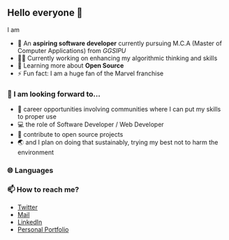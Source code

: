 ## Hello everyone 👋

I am
- 🏫 An **aspiring software developer** currently pursuing M.C.A (Master of Computer Applications) from _GGSIPU_
- 👨‍💻 Currently working on enhancing my algorithmic thinking and skills
- 🌱 Learning more about **Open Source**
- ⚡ Fun fact: I am a huge fan of the Marvel franchise

### 🔭 I am looking forward to...
- 🏢 career opportunities involving communities where I can put my skills to proper use
- 💻 the role of Software Developer / Web Developer
- 🤝 contribute to open source projects
- 🌏 and I plan on doing that sustainably, trying my best not to harm the environment

### 🌐 Languages 


### 📫 How to reach me?
- [Twitter](https://twitter.com/vip_sh18)
- [Mail](mailto:vipulsharma9696@gmail.com)
- [LinkedIn](https://www.linkedin.com/in/vipul-sharma18/)
- [Personal Portfolio](https://)


<!--
- 🔭 I’m currently working on ...
- 🌱 I’m currently learning ...
- 👯 I’m looking to collaborate on ...
- 🤔 I’m looking for help with ...
- 💬 Ask me about ...
- 😄 Pronouns: ..
-->
